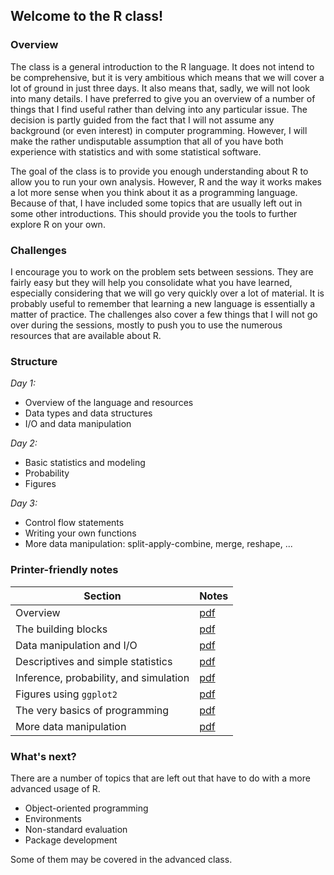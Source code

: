 ## Welcome to the R class!

### Overview 

The class is a general introduction to the R language. It does not intend to be
comprehensive, but it is very ambitious which means that we will cover a lot of ground in just three days. It also means that, sadly, we will not look into many details. I have preferred to give you an overview of a number of things that I find useful rather than delving into any particular issue. The decision is partly guided from the fact that I will not assume any background (or even interest) in computer programming. However, I will make the rather undisputable assumption that all of you have both experience with
statistics and with some statistical software.

The goal of the class is to provide you enough understanding about R to allow
you to run your own analysis. However, R and the way it works makes a lot more
sense when you think about it as a programming language. Because of that, I have
included some topics that are usually left out in some other introductions. This
should provide you the tools to further explore R on your own.

### Challenges

I encourage you to work on the problem sets between sessions. They are fairly
easy but they will help you consolidate what you have learned, especially considering that we will go very quickly over a lot of material. It is probably useful to remember that
learning a new language is essentially a matter of practice. The challenges also cover a
few things that I will not go over during the sessions, mostly to push you to
use the numerous resources that are available about R.

### Structure

_Day 1:_

- Overview of the language and resources
- Data types and data structures
- I/O and data manipulation

_Day 2:_

- Basic statistics and modeling
- Probability
- Figures

_Day 3:_

- Control flow statements
- Writing your own functions
- More data manipulation: split-apply-combine, merge, reshape, ...

### Printer-friendly notes
| Section| Notes |
|---|---|
| Overview | [pdf](./pdfs/00-intro.pdf) |
| The building blocks | [pdf](./pdfs/01-types.pdf) |
| Data manipulation and I/O | [pdf](./pdfs/02-dataio.pdf) |
| Descriptives and simple statistics | [pdf](./pdfs/03-basic-stats.pdf) |
| Inference, probability, and simulation | [pdf](./pdfs/04-simulation.pdf) |
| Figures using `ggplot2` | [pdf](./pdfs/05-figures.pdf) |
| The very basics of programming |  [pdf](./pdfs/05-programming.pdf) |
| More data manipulation |  [pdf](./pdf/06-data-manipulation.pdf) |

### What's next?

There are a number of topics that are left out that have to do with a more advanced usage of R. 

- Object-oriented programming
- Environments
- Non-standard evaluation
- Package development

Some of them may be covered in the advanced class.
